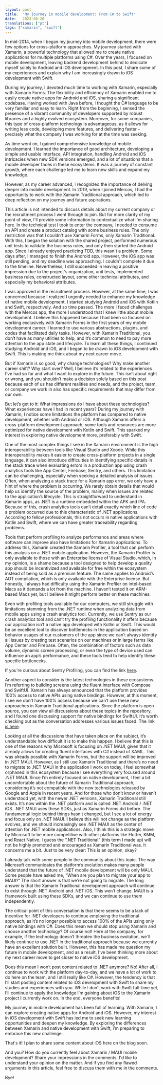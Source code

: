 ```yaml
---
layout: post
title:  "My journey in mobile development: From C# to Swift"
date:   2023-08-20
translations: ["pt"]
tags: ["xamarin", "swift"]
---
```


<p class="intro"><span class="dropcap">I</span>n mid-2014, when I began my journey into mobile development, there were few options for cross-platform approaches. My journey started with Xamarin, a powerful technology that allowed me to create native applications for multiple platforms using C#. Over the years, I focused on mobile development, leaving backend development behind to dedicate myself solely to Android and iOS development. In this post, I share some of my experiences and explain why I am increasingly drawn to iOS development with Swift.</p>

During my journey, I devoted much time to working with Xamarin, especially with Xamarin Forms. The flexibility and efficiency of Xamarin enabled me to easily create native apps for Android and iOS, sharing a significant codebase. Having worked with Java before, I thought the C# language to be very familiar and easy to learn. Right from the beginning, I sensed the presence of a vibrant community of developers supported by robust libraries and a highly evolved ecosystem. Moreover, for some companies, this type of cross-platform technology is advantageous, as it allows for writing less code, developing more features, and delivering faster – precisely what the company I was working for at the time was seeking.

As time went on, I gained comprehensive knowledge of mobile development. I learned the importance of good architecture, developing a simple and usable interface, API integration, handling Android and iOS intricacies when new SDK versions emerged, and a lot of situations that a mobile developer faces in these ecosystems. It was a journey of constant growth, where each challenge led me to learn new skills and expand my knowledge.

However, as my career advanced, I recognized the importance of delving deeper into mobile development. In 2019, when I joined Mercos, I had the opportunity to work with the Xamarin Traditional approach, which led to deep reflection on my journey and future aspirations.

This article is not intended to discuss details about my current company or the recruitment process I went through to join. But for more clarity of my point of view, I'll provide some information to contextualize what I'm sharing here. In the technical test I took to enter the company, I needed to consume an API and create a product catalog with some business rules. The only restriction was that I couldn't use Xamarin Forms, only Xamarin Traditional. With this, I began the solution with the shared project, performed numerous unit tests to validate the business rules, and only then started the Android app. Since I already enjoyed practicing TDD, this wasn't a problem. Some days after, I managed to finish the Android app. However, the iOS app was still pending, and my deadline was approaching. I couldn't complete it due to the timeline. Nevertheless, I still succeeded in leaving a positive impression due to the project's organization, unit tests, implemented business rules, constructed layout, some other technical attributes, and especially my behavioral attributes.

I was approved in the recruitment process. However, at the same time, I was concerned because I realized I urgently needed to enhance my knowledge of native mobile development. I started studying Android and iOS with Kotlin and Swift, respectively. And so time passed. The more I faced challenges with the Mercos app, the more I understood that I knew little about mobile development. I believe this happened because I had been so focused on working exclusively with Xamarin Forms in the first years of my mobile development career. I learned to use various abstractions, plugins, and codes that facilitated daily tasks. However, with Xamarin Traditional, you don’t have as many utilities to help, and it’s common to need to pay more attention to the app state and lifecycle. To learn all these things, I continued studying Android and iOS, and I began to be drawn to iOS development with Swift. This is making me think about my next career move.

But if Xamarin is so good, why change technologies? Why make another career shift? Why start over? Well, I believe it’s related to the experiences I’ve had so far and what I want to explore in the future. This isn’t about right or wrong, and you shouldn’t make a decision solely based on this post because each of us has different realities and needs, and the project, team, or company we work in also has specific requirements that may differ from our own.

But let’s get to it: What impressions do I have about these technologies? What experiences have I had in recent years? During my journey with Xamarin, I notice some limitations the platform has compared to native development, whether with Android or iOS. Although Xamarin offers a cross-platform development approach, some tools and resources are more optimized for native development with Kotlin and Swift. This sparked my interest in exploring native development more, preferably with Swift.

One of the most complex things I see in the Xamarin environment is the high interoperability between tools like Visual Studio and Xcode. While this interoperability makes it easier to create cross-platform projects in a single language, it can also introduce difficulties in identifying specific details in the stack trace when evaluating errors in a production app using crash analytics tools like App Center, Firebase, Sentry, and others. This limitation can be challenging, especially when seeking a detailed analysis of issues. Often, when analyzing a stack trace for a Xamarin app error, we only have a hint of where the problem is occurring. We rarely obtain details that would help us identify the source of the problem, mainly when issues are related to the application’s lifecycle. This is straightforward to understand in Xamarin apps, as .NET is a runtime embedded within the APK and IPA. Because of this, crash analytics tools can’t detail exactly which line of code a problem occurred due to this characteristic of .NET applications. According to fellow professionals, this not occurs in native applications with Kotlin and Swift, where we can have greater traceability regarding problems.

Tools that perform profiling to analyze performance and areas where software can improve also have limitations for Xamarin applications. To address this, Xamarin created the Xamarin Profiler, a tool that can perform this analysis on a .NET mobile application. However, the Xamarin Profiler is only available to those with an Enterprise license of Visual Studio, which, in my opinion, is a shame because a tool designed to help develop a quality app should be incentivized and available for free within the ecosystem instead of being sold as a premium feature. The same applies to Android’s AOT compilation, which is only available with the Enterprise license. But honestly, I always had difficulty using the Xamarin Profiler on Intel-based Macs as it demands a lot from the machine. I haven’t tested it on ARM-based Macs yet, but I believe it might perform better on these machines.

Even with profiling tools available for our computers, we still struggle with limitations stemming from the .NET runtime when analyzing data from mobile apps using a crash analytics tool. Currently, we use Sentry as our crash analytics tool and can’t try the profiling functionality it offers because our application isn’t a native app developed with Kotlin or Swift. This would be an excellent tool to discover bottlenecks in the application based on behavior usages of our customers of the app since we can’t always identify all issues by creating test scenarios on our machines or in large farms like App Center and Firebase. Often, the combination of factors such as data volume, dynamic screen processing, or even the type of device used can influence an app’s performance, and these tools tend to help identify these specific bottlenecks.

If you're curious about Sentry Profiling, you can find the link [here][sentry-profiling].

Another aspect to consider is the latest technologies in these ecosystems. I’m referring to building screens using the fluent interface with Compose and SwiftUI. Xamarin has always announced that the platform provides 100% access to native APIs using native bindings. However, at this moment, I see we don’t have 100% access because we can’t use these new approaches in Xamarin Traditional applications. Since the platform is open source, you can view all discussions about these topics in the repository, and I found one discussing support for native bindings for SwiftUI. It’s worth checking out as the conversation addresses various issues faced. The link [is here][xamarin-macios-issue-6235].

Looking at all the discussions that have taken place on the subject, it’s understandable how difficult it is to make this happen. I believe that this is one of the reasons why Microsoft is focusing on .NET MAUI, given that it already allows for creating fluent interfaces with C# instead of XAML. This was already possible with Xamarin Forms, but the support will be improved in .NET MAUI. However, as I still use Xamarin Traditional and there’s no need to migrate to .NET MAUI in the application I work on today, I feel somewhat orphaned in this ecosystem because I see everything very focused around .NET MAUI. Since I’m entirely focused on native development, I feel a bit uncomfortable about the future of Xamarin Traditional approach, considering it’s not compatible with the new technologies released by Google and Apple in recent years. And for those who don’t know or haven’t understood yet, with the newer .NET versions, Xamarin Traditional still exists. It’s now within the .NET platform and is called .NET Android / .NET iOS. .NET MAUI uses these SDKs, just as Xamarin Forms did before. The fundamental logic behind things hasn’t changed, but I see a lot of energy and focus only on .NET MAUI. I believe this will not change as the platform evolves, and we should increasingly see .NET MAUI as the center of attention for .NET mobile applications. Also, I think this is a strategic move by Microsoft to be more competitive with other platforms like Flutter, KMM, and React Native. I guess the “.NET Traditional” (this term I made up) will not be highly promoted and encouraged as Xamarin Traditional was. It concerns me a bit. Just to be very clear: This is an opinion, okay?

I already talk with some people in the community about this topic. The way Microsoft communicates the platform’s evolution makes many people understand that the future of .NET mobile development will be only MAUI. Some people have asked me, “When are you plan to migrate your app to MAUI?” The short answer is that we’re not going to migrate. The long answer is that the Xamarin Traditional development approach will continue to exist through .NET Android and .NET iOS. This won’t change. MAUI is a framework built using these SDKs, and we can continue to use them independently.

The critical point of this conversation is that there seems to be a lack of incentive for .NET developers to continue employing the traditional approach, as it’s no longer possible to access 100% of the APIs using only native bindings with C#. Does this mean we should stop using Xamarin and choose another technology? Of course not! Here at the company, for example, if the technology doesn’t threaten the business evolution, we’ll likely continue to use .NET in the traditional approach because we currently have an excellent solution built. However, this has made me question my future in mobile development, and as a result, I’ve been thinking more about my next career move to get closer to native iOS development.

Does this mean I won’t post content related to .NET anymore? No! After all, I continue to work with the platform day-to-day, and we have a lot of work to do here on the team, and I still really like C#. However, the tendency is that I’ll start posting content related to iOS development with Swift to share my studies and experiences with you. While I don’t work with Swift full-time yet, I’ll continue to apply the knowledge I’m gaining about iOS to the Xamarin project I currently work on. In the end, everyone benefits!

My journey in mobile development has been full of learning. With Xamarin, I can explore creating native apps for Android and iOS. However, my interest in iOS development with Swift has led me to seek new learning opportunities and deepen my knowledge. By exploring the differences between Xamarin and native development with Swift, I’m preparing to embrace this new challenge.

That's it! I plan to share some content about iOS here on the blog soon.

And you? How do you currently feel about Xamarin / MAUI mobile development? Share your impressions in the comments. I'd like to understand your opinion on the matter. And if you find any flawed arguments in this article, feel free to discuss them with me in the comments.

Bye!

[sentry-profiling]:          https://docs.sentry.io/product/profiling/
[xamarin-macios-issue-6235]: https://github.com/xamarin/xamarin-macios/issues/6235